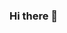 ### Hi there 👋

<!--
**Daviz0r/Daviz0r** is a ✨ _special_ ✨ repository because its `README.md` (this file) appears on your GitHub profile.

Here are some ideas to get you started:

- 🔭 I’m currently working on enterprise administration
- 🌱 I’m currently learning Python and SQL
- 👯 I’m looking to collaborate on whatever you want
- 🤔 I’m looking for help with ...
- 💬 Ask me about videogames
- 📫 How to reach me: ...
- 😄 Pronouns: ...
- ⚡ Fun fact: ...
-->
